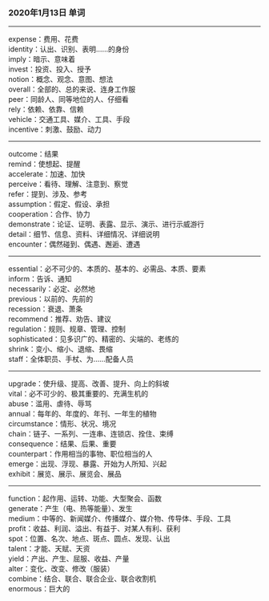 ### 2020年1月13日 单词
- - -
expense：费用、花费  
identity：认出、识别、表明……的身份  
imply：暗示、意味着  
invest：投资、投入、授予  
notion：概念、观念、意图、想法  
overall：全部的、总的来说、连身工作服  
peer：同龄人、同等地位的人、仔细看  
rely：依赖、依靠、信赖  
vehicle：交通工具、媒介、工具、手段  
incentive：刺激、鼓励、动力  
- - -
outcome：结果  
remind：使想起、提醒  
accelerate：加速、加快  
perceive：看待、理解、注意到、察觉  
refer：提到、涉及、参考  
assumption：假定、假设、承担  
cooperation：合作、协力  
demonstrate：论证、证明、表露、显示、演示、进行示威游行  
detail：细节、信息、资料、详细情况、详细说明  
encounter：偶然碰到、偶遇、邂逅、遭遇  
- - -
essential：必不可少的、本质的、基本的、必需品、本质、要素  
inform：告诉、通知  
necessarily：必定、必然地  
previous：以前的、先前的  
recession：衰退、萧条  
recommend：推荐、劝告、建议  
regulation：规则、规章、管理、控制  
sophisticated：见多识广的、精密的、尖端的、老练的  
shrink：变小、缩小、退缩、畏缩  
staff：全体职员、手杖、为……配备人员  
- - -
upgrade：使升级、提高、改善、提升、向上的斜坡  
vital：必不可少的、极其重要的、充满生机的  
abuse：滥用、虐待、辱骂  
annual：每年的、年度的、年刊、一年生的植物  
circumstance：情形、状况、境况  
chain：链子、一系列、一连串、连锁店、拴住、束缚  
consequence：结果、后果、重要  
counterpart：作用相当的事物、职位相当的人  
emerge：出现、浮现、暴露、开始为人所知、兴起  
exhibit：展览、展示、展览会、展品  
- - -
function：起作用、运转、功能、大型聚会、函数  
generate：产生（电、热等能量）、发生  
medium：中等的、新闻媒介、传播媒介、媒介物、传导体、手段、工具  
profit：收益、利润、溢出、有益于、对某人有利、获利  
spot：位置、名次、地点、斑点、圆点、发现、认出  
talent：才能、天赋、天资  
yield：产出、产生、屈服、收益、产量  
alter：变化、改变、修改（服装）  
combine：结合、联合、联合企业、联合收割机  
enormous：巨大的